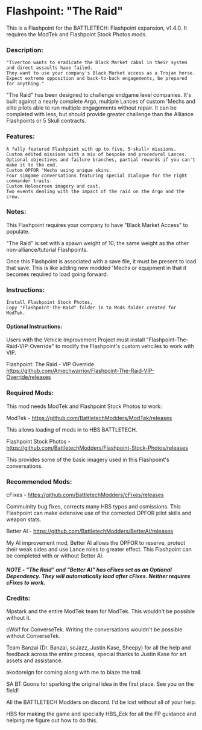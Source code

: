 # Flashpoint: "The Raid"

This is a Flashpoint for the BATTLETECH: Flashpoint expansion, v1.4.0. It requires the ModTek and Flashpoint Stock Photos mods.

### Description:
    "Tiverton wants to eradicate the Black Market cabal in their system and direct assaults have failed. 
    They want to use your company's Black Market access as a Trojan horse. 
    Expect extreme opposition and back-to-back engagements, be prepared for anything."
    
"The Raid" has been designed to challenge endgame level companies. It's built against a nearly complete Argo, multiple Lances of custom 'Mechs and elite pilots able to run multiple engagements without repair. It can be completed with less, but should provide  greater challenge than the Alliance Flashpoints or 5 Skull contracts.
    
### Features:
    A fully featured Flashpoint with up to five, 5-skull+ missions.
    Custom edited missions with a mix of bespoke and procedural Lances.
    Optional objectives and failure branches, partial rewards if you can't make it to the end.
    Custom OPFOR 'Mechs using unique skins.
    Four simgame conversations featuring special dialogue for the right commander traits.
    Custom Holoscreen imagery and cast.
    Two events dealing with the impact of the raid on the Argo and the crew.

### Notes: 
This Flashpoint requires your company to have "Black Market Access" to populate.

"The Raid" is set with a spawn weight of 10, the same weight as the other non-alliance/tutorial Flashpoints.

Once this Flashpoint is associated with a save file, it must be present to load that save. This is like adding new modded 'Mechs or equipment in that it becomes required to load going forward.

### Instructions:
    Install Flashpoint Stock Photos,
    Copy "Flashpoint-The-Raid" folder in to Mods folder created for ModTek.
    
#### Optional Instructions:
Users with the Vehicle Improvement Project must install "Flashpoint-The-Raid-VIP-Override" to modify the Flashpoint's custom vehciles to work with VIP.

Flashpoint: The Raid - VIP Override https://github.com/Amechwarrior/Flashpoint-The-Raid-VIP-Override/releases
    
### Required Mods:
This mod needs ModTek and Flashpoint Stock Photos to work:

ModTek - https://github.com/BattletechModders/ModTek/releases

This allows loading of mods in to HBS BATTLETECH.

Flashpoint Stock Photos - https://github.com/BattletechModders/Flashpoint-Stock-Photos/releases

This provides some of the basic imagery used in this Flashpoint's conversations.

### Recommended Mods:

cFixes - https://github.com/BattletechModders/cFixes/releases

Commuinity bug fixes, corrects many HBS typos and osmissions. This Flashpoint can make extensive use of the corrected OPFOR pilot skills and weapon stats.

Better AI - https://github.com/BattletechModders/BetterAI/releases

My AI improvement mod, Better AI allows the OPFOR to reserve, protect their weak sides and use Lance roles to greater effect. This Flashpoint can be completed with or without Better AI.

#####  NOTE - "The Raid" and "Better AI" has cFixes set as an Optional Dependency.  They will automatically load after cFixes.  Neither requires cFixes to work.

### Credits: 

Mpstark and the entire ModTek team for ModTek. This wouldn't be possible without it.

cWolf for ConverseTek. Writing the conversations wouldn't be possible without ConverseTek.

Team Banzai (Dr. Banzai, scJazz, Justin Kase, Sheepy) for all the help and feedback across the entire process, special thanks to Justin Kase for art assets and assistance.

akodoreign for coming along with me to blaze the trail.

SA BT Goons for sparking the original idea in the first place. See you on the field!

All the BATTLETECH Modders on discord. I'd be lost without all of your help.

HBS for making the game and specially HBS_Eck for all the FP guidance and helping me figure out how to do this.
